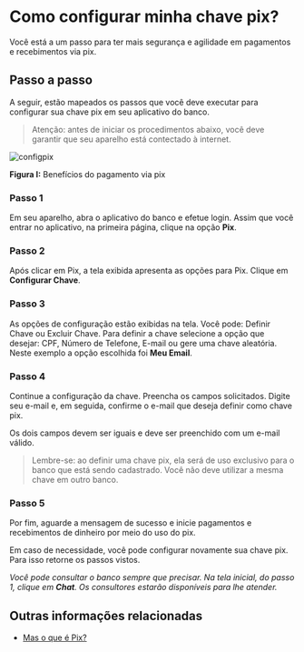 # Como configurar minha chave pix?

Você está a um passo para ter mais segurança e agilidade em pagamentos e recebimentos via pix.

## Passo a passo

A seguir, estão mapeados os passos que você deve executar para configurar sua chave pix em seu aplicativo do banco.

> Atenção: antes de iniciar os procedimentos abaixo, você deve garantir que seu aparelho está contectado à internet. 

![configpix](https://github.com/FelipeMozart/pix-tutorial/blob/master/img/config%20pix.png)

**Figura I:** Benefícios do pagamento via pix

### Passo 1

Em seu aparelho, abra o aplicativo do banco e efetue login. Assim que você entrar no aplicativo, na primeira página, clique na opção **Pix**.

### Passo 2

Após clicar em Pix, a tela exibida apresenta as opções para Pix. Clique em **Configurar Chave**. 

### Passo 3

As opções de configuração estão exibidas na tela.  Você pode: Definir Chave ou Excluir Chave. Para definir a chave selecione a opção que desejar: CPF, Número de Telefone, E-mail ou gere uma chave aleatória. 
Neste exemplo a opção escolhida foi **Meu Email**.

### Passo 4

Continue a configuração da chave. Preencha os campos solicitados. Digite seu e-mail e, em seguida, confirme o e-mail que deseja definir como chave pix. 

Os dois campos devem ser iguais e deve ser preenchido com um e-mail válido.

> Lembre-se: ao definir uma chave pix, ela será de uso exclusivo para o banco que está sendo cadastrado. Você não deve utilizar a mesma chave em outro banco. 

### Passo 5

Por fim, aguarde a mensagem de sucesso e inicie pagamentos e recebimentos de dinheiro por meio do uso do pix. 

Em caso de necessidade, você pode configurar novamente sua chave pix. Para isso retorne os passos vistos. 

*Você pode consultar o banco sempre que precisar. Na tela inicial, do passo 1, clique em **Chat**. Os consultores estarão disponíveis para lhe atender.*



## Outras informações relacionadas
 - [Mas o que é Pix?](https://github.com/FelipeMozart/pix-tutorial/blob/master/text/2como-config-chave-pix.md)







